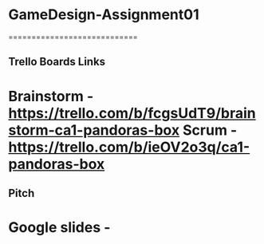 # GameDesign-Assignment01

============================
## Trello Boards Links

Brainstorm - https://trello.com/b/fcgsUdT9/brainstorm-ca1-pandoras-box
Scrum - https://trello.com/b/ieOV2o3q/ca1-pandoras-box
============================
## Pitch
Google slides - 
============================

